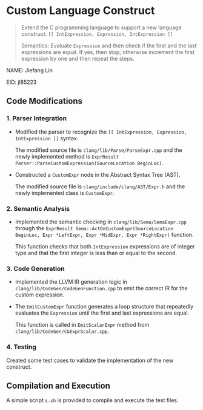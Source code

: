 # Custom Language Construct

> Extend the C programming language to support a new language construct:
> `[[ IntExpression, Expression, IntExpression ]]`
>
> Semantics:
> Evaluate `Expression` and then check if the first and the last expressions are equal. If yes, then stop; otherwise increment the first expression by one and then repeat the steps.

NAME: Jiefang Lin

EID: jl85223

## Code Modifications

### 1. Parser Integration

- Modified the parser to recognize the `[[ IntExpression, Expression, IntExpression ]]` syntax.

  The modified source file is `clang/lib/Parse/ParseExpr.cpp` and the newly implemented method is `ExprResult Parser::ParseCustomExpression(SourceLocation BeginLoc)`.

- Constructed a `CustomExpr` node in the Abstract Syntax Tree (AST).

  The modified source file is `clang/include/clang/AST/Expr.h` and the newly implemented class is `CustomExpr`.

### 2. Semantic Analysis

- Implemented the semantic checking in `clang/lib/Sema/SemaExpr.cpp` through the `ExprResult Sema::ActOnCustomExpr(SourceLocation BeginLoc, Expr *LeftExpr, Expr *MidExpr, Expr *RightExpr)` function.

  This function checks that both `IntExpression` expressions are of integer type and that the first integer is less than or equal to the second.

### 3. Code Generation

- Implemented the LLVM IR generation logic in `clang/lib/CodeGen/CodeGenFunction.cpp` to emit the correct IR for the custom expression.

- The `EmitCustomExpr` function generates a loop structure that repeatedly evaluates the `Expression` until the first and last expressions are equal.

  This function is called in `EmitScalarExpr` method from `clang/lib/CodeGen/CGExprScalar.cpp`.

### 4. Testing

Created some test cases to validate the implementation of the new construct.

## Compilation and Execution

A simple script `s.sh` is provided to compile and execute the test files.